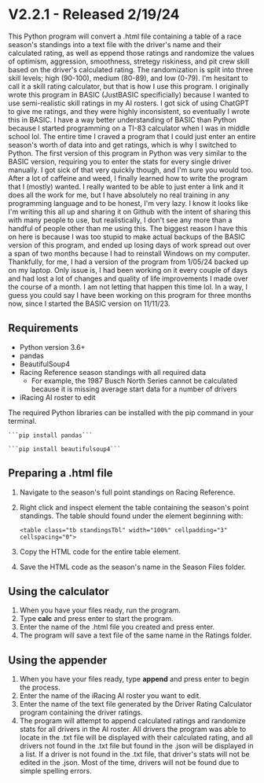 # V2.2.1 - Released 2/19/24

This Python program will convert a .html file containing a table of a race season's standings into a text file with the driver's name and their calculated rating, as well as eppend those ratings and randomize the values of optimism, aggression, smoothness, stretegy riskiness, and pit crew skill based on the driver's calculated rating. The randomization is split into three skill levels; high (90-100), medium (80-89), and low (0-79). I'm hesitant to call it a skill rating calculator, but that is how I use this program. I originally wrote this program in BASIC (JustBASIC specificially) because I wanted to use semi-realistic skill ratings in my AI rosters. I got sick of using ChatGPT to give me ratings, and they were highly inconsistent, so eventually I wrote this in BASIC. I have a way better understanding of BASIC than Python because I started programming on a TI-83 calculator when I was in middle school lol. The entire time I craved a program that I could just enter an entire season's worth of data into and get ratings, which is why I switched to Python. The first version of this program in Python was very similar to the BASIC version, requiring you to enter the stats for every single driver manually. I got sick of that very quickly though, and I'm sure you would too. After a lot of caffeine and weed, I finally learned how to write the program that I (mostly) wanted. I really wanted to be able to just enter a link and it does all the work for me, but I have absolutely no real training in any programming language and to be honest, I'm very lazy. I know it looks like I'm writing this all up and sharing it on Github with the intent of sharing this with many people to use, but realistically, I don't see any more than a handful of people other than me using this. The biggest reason I have this on here is because I was too stupid to make actual backups of the BASIC version of this program, and ended up losing days of work spread out over a span of two months because I had to reinstall Windows on my computer. Thankfully, for me, I had a version of the program from 1/05/24 backed up on my laptop. Only issue is, I had been working on it every couple of days and had lost a lot of changes and quality of life improvements I made over the course of a month. I am not letting that happen this time lol. In a way, I guess you could say I have been working on this program for three months now, since I started the BASIC version on 11/11/23.

## Requirements

- Python version 3.6+
- pandas
- BeautifulSoup4
- Racing Reference season standings with all required data
  - For example, the 1987 Busch North Series cannot be calculated because it is missing average start data for a number of drivers
- iRacing AI roster to edit

The required Python libraries can be installed with the pip command in your terminal.

    ```pip install pandas```
    
    ```pip install beautifulsoup4```

## Preparing a .html file

1. Navigate to the season's full point standings on Racing Reference.

2. Right click and inspect element the table containing the season's point standings. The table should found under the element beginning with:
   
   ```<table class="tb standingsTbl" width="100%" cellpadding="3" cellspacing="0">```

3. Copy the HTML code for the entire table element.

4. Save the HTML code as the season's name in the Season Files folder.

## Using the calculator

1. When you have your files ready, run the program.
2. Type **calc** and press enter to start the program.
3. Enter the name of the .html file you created and press enter.
4. The program will save a text file of the same name in the Ratings folder.

## Using the appender

1. When you have your files ready, type **append** and press enter to begin the process.
2. Enter the name of the iRacing AI roster you want to edit.
3. Enter the name of the text file generated by the Driver Rating Calculator program containing the driver ratings.
4. The program will attempt to append calculated ratings and randomize stats for all drivers in the AI roster. All drivers the program was able to locate in the .txt file will be displayed with their calculated rating, and all drivers not found in the .txt file but found in the .json will be displayed in a list. If a driver is not found in the .txt file, that driver's stats will not be edited in the .json. Most of the time, drivers will not be found due to simple spelling errors.